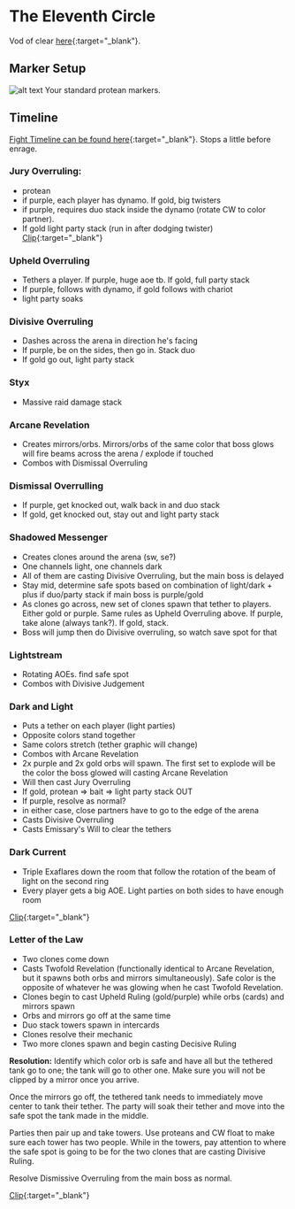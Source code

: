 # The Eleventh Circle
Vod of clear [here](https://www.twitch.tv/videos/1833080083?t=10h20m28s){:target="_blank"}.

## Marker Setup
![alt text](img/p11/marker-setup.png)
Your standard protean markers.

## Timeline
[Fight Timeline can be found here](https://ff14.toolboxgaming.space/timeline?id=17398638745861){:target="_blank"}. Stops a little before enrage.


### Jury Overruling:
- protean
- if purple, each player has dynamo. If gold, big twisters
- if purple, requires duo stack inside the dynamo (rotate CW to color partner).
- If gold light party stack (run in after dodging twister) [Clip](https://clips.twitch.tv/CrowdedUglyPorcupineNotLikeThis-UpF6m0b-HltItUBd){:target="_blank"}

### Upheld Overruling
- Tethers a player. If purple, huge aoe tb. If gold, full party stack
- If purple, follows with dynamo, if gold follows with chariot
- light party soaks

### Divisive Overruling
- Dashes across the arena in direction he's facing
- If purple, be on the sides, then go in. Stack duo
- If gold go out, light party stack

### Styx
- Massive raid damage stack

### Arcane Revelation
- Creates mirrors/orbs. Mirrors/orbs of the same color that boss glows will fire beams across the arena / explode if touched
- Combos with Dismissal Overruling

### Dismissal Overrulling
- If purple, get knocked out, walk back in and duo stack
- If gold, get knocked out, stay out and light party stack

### Shadowed Messenger
- Creates clones around the arena (sw, se?)
- One channels light, one channels dark
- All of them are casting Divisive Overruling, but the main boss is delayed
- Stay mid, determine safe spots based on combination of light/dark + plus if duo/party stack if main boss is purple/gold
- As clones go across, new set of clones spawn that tether to players. Either gold or purple. Same rules as Upheld Overruling above. If purple, take alone (always tank?). If gold, stack.
- Boss will jump then do Divisive overruling, so watch save spot for that

### Lightstream
- Rotating AOEs. find safe spot
- Combos with Divisive Judgement

### Dark and Light
- Puts a tether on each player (light parties)
- Opposite colors stand together
- Same colors stretch (tether graphic will change)
- Combos with Arcane Revelation
- 2x purple and 2x gold orbs will spawn. The first set to explode will be the color the boss glowed will casting Arcane Revelation
- Will then cast Jury Overruling
- If gold, protean => bait => light party stack OUT
- If purple, resolve as normal?
- in either case, close partners have to go to the edge of the arena
- Casts Divisive Overruling
- Casts Emissary's Will to clear the tethers

### Dark Current
- Triple Exaflares down the room that follow the rotation of the beam of light on the second ring
- Every player gets a big AOE. Light parties on both sides to have enough room

[Clip](https://clips.twitch.tv/PeppyDarkKiwiKappaWealth-0D6SJef75Z17h_m8){:target="_blank"}

### Letter of the Law
- Two clones come down
- Casts Twofold Revelation (functionally identical to Arcane Revelation, but it spawns both orbs and mirrors simultaneously). Safe color is the opposite of whatever he was glowing when he cast Twofold Revelation.
- Clones begin to cast Upheld Ruling (gold/purple) while orbs (cards) and mirrors spawn
- Orbs and mirrors go off at the same time
- Duo stack towers spawn in intercards
- Clones resolve their mechanic
- Two more clones spawn and begin casting Decisive Ruling

**Resolution:**
Identify which color orb is safe and have all but the tethered tank go to one; the tank will go to other one. Make sure you will not be clipped by a mirror once you arrive.

Once the mirrors go off, the tethered tank needs to immediately move center to tank their tether. The party will soak their tether and move into the safe spot the tank made in the middle.

Parties then pair up and take towers. Use proteans and CW float to make sure each tower has two people. While in the towers, pay attention to where the safe spot is going to be for the two clones that are casting Divisive Ruling.

Resolve Dismissive Overruling from the main boss as normal.

[Clip](https://clips.twitch.tv/BlatantSuaveEggnogCurseLit-Oy5jRDDcQevbr18w){:target="_blank"}